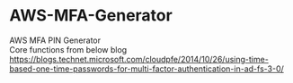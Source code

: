 # AWS-MFA-Generator
AWS MFA PIN Generator
<br>
Core functions from below blog
<br>
https://blogs.technet.microsoft.com/cloudpfe/2014/10/26/using-time-based-one-time-passwords-for-multi-factor-authentication-in-ad-fs-3-0/
